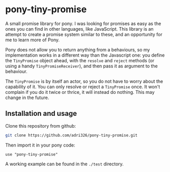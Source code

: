 # pony-tiny-promise

A small promise library for pony.
I was looking for promises as easy as the ones you can find in other languages, like JavaScript.
This library is an attempt to create a promise system similar to these, and an opportunity for me to learn more of Pony.

Pony does not allow you to return anything from a behaviours, so my implementation works in a different way than the Javascript one: you define the `TinyPromise` object ahead, with the `resolve` and `reject` methods (or using a handy `TinyPromiseReceiver`), and then pass it as argument to the behaviour.

The `TinyPromise` is by itself an actor, so you do not have to worry about the capability of it.
You can only resolve or reject a `TinyPromise` once. It won't complain if you do it twice or thrice, it will instead do nothing. This may change in the future.

## Installation and usage

Clone this repository from github:

```sh
git clone https://github.com/adri326/pony-tiny-promise.git
```

Then import it in your pony code:

```pony
use "pony-tiny-promise"
```

A working example can be found in the `./test` directory.
